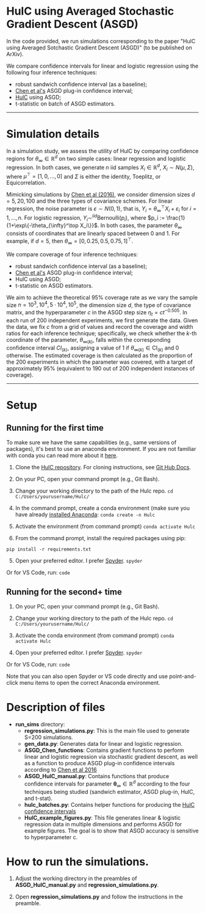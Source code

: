 # HulC using Averaged Stochastic Gradient Descent (ASGD)

In the code provided, we run simulations corresponding to the paper "HulC using Averaged Sotchastic Gradient Descent (ASGD)" (to be published on ArXiv). 

We compare confidence intervals for linear and logistic regression using the following four inference techniques:
- robust sandwich confidence interval (as a baseline);
- [Chen et al's](https://arxiv.org/abs/1610.08637) ASGD plug-in confidence interval;
- [HulC](https://arxiv.org/abs/2105.14577) using ASGD;
- t-statistic on batch of ASGD estimators.


---

# Simulation details


In a simulation study, we assess the utility of HulC by comparing confidence regions for $\theta_{\infty} \in \mathbb{R}^d$ on two simple cases: linear regression and logistic regression. In both cases, we generate $n$ iid samples $X_i \in \mathbb{R}^d$, $X_i \sim N(\mu, \Sigma)$, where $\mu^\top = [1,0, \dots,0]$ and $\Sigma$ is either the identity, Toeplitz, or Equicorrelation. 

Mimicking simulations by [Chen et al (2016)](https://arxiv.org/abs/1610.08637), we consider dimension sizes $d=5, 20, 100$ and the three types of covariance schemes. For linear regression, the noise parameter is $\varepsilon \sim N(0, 1)$, that is, $Y_i = \theta_{\infty}^\top X_i + \varepsilon_i$ for $i = 1, \dots, n$.  For logistic regression, $Y_i \sim^{iid} \text{Bernoulli}(p_i)$, where $p_i := \frac{1}{1+\exp\{-\theta_{\infty}^\top X_i\}}$. In both cases, the parameter $\theta_{\infty}$ consists of coordinates that are linearly spaced between 0 and 1. For example, if $d=5$, then $\theta_{\infty} = [0, 0.25, 0.5, 0.75, 1]^\top$.

We compare coverage of four inference techniques:
- robust sandwich confidence interval (as a baseline);
- [Chen et al's](https://arxiv.org/abs/1610.08637) ASGD plug-in confidence interval;
- HulC using ASGD;
- t-statistic on ASGD estimators.

We aim to achieve the theoretical 95% coverage rate as we vary the sample size $n = 10^3, 10^4, 5\cdot 10^4, 10^5$, the dimension size $d$, the type of covariance matrix, and the hyperparameter $c$ in the ASGD step size $\eta_t = ct^{-0.505}$. In each run of $200$ independent experiments, we first generate the data. Given the data, we fix $c$ from a grid of values and record the coverage and width ratios for each inference technique; specifically, we check whether the $k$-th coordinate of the parameter, $\theta_{\infty (k)}$, falls within the corresponding confidence interval $CI_{(k)}$, assigning a value of $1$ if $\theta_{\infty (k)} \in \text{CI}_{(k)}$ and $0$ otherwise. The estimated coverage is then calculated as the proportion of the $200$ experiments in which the parameter was covered, with a target of approximately 95% (equivalent to $190$ out of $200$ independent instances of coverage). 

---

# Setup

## Running for the first time

To make sure we have the same capabilities (e.g., same versions of packages), it's best to use an anaconda environment. If you
are not familiar with conda you can read more about it [here](https://conda.io/projects/conda/en/latest/user-guide/install/index.html).


1. Clone the [HulC repository](https://github.com/Arun-Kuchibhotla/HulC). For cloning instructions, see [Git Hub Docs](https://docs.github.com/en/repositories/creating-and-managing-repositories/cloning-a-repository). 

2. On your PC, open your command prompt (e.g., Git Bash).

3. Change your working directory to the path of the Hulc repo.
`
cd C:/Users/yourusername/Hulc/
`

4. In the command prompt, create a conda environment (make sure you have already [installed Anaconda](https://conda.io/projects/conda/en/latest/user-guide/install/index.html): 
`
conda create -n Hulc 
`

5. Activate the environment (from command prompt)
`
conda activate Hulc 
`

6. From the command prompt, install the required packages using pip: 

`
pip install -r requirements.txt
`

5. Open your preferred editor. I prefer [Spyder](https://www.spyder-ide.org/).
`
spyder
`

Or for VS Code, run:
`
code
`

## Running for the second+ time

1. On your PC, open your command prompt (e.g., Git Bash).

2. Change your working directory to the path of the Hulc repo.
`
cd C:/Users/yourusername/Hulc/
`

3. Activate the conda environment (from command prompt)
`
conda activate Hulc 
`

4. Open your preferred editor. I prefer [Spyder](https://www.spyder-ide.org/).
`
spyder
`

Or for VS Code, run:
`
code
`

Note that you can also open Spyder or VS code directly and use point-and-click menu items to open the correct Anaconda environment.


# Description of files

- **run_sims** directory:
    - **regression_simulations.py**: This is the main file used to generate S=200 simulations. 
    - **gen_data.py**: Generates data for linear and logistic regression.
	- **ASGD_Chen_functions**: Contains gradient functions to perform linear and logistic regression via stochastic gradient descent, as well as a function to produce ASGD plug-in confidence intervals according to [Chen et al 2016](https://arxiv.org/abs/1610.08637)
	- **ASGD_HulC_manual.py**: Contains functions that produce confidence intervals for parameter $\boldsymbol{\theta}_{\infty} \in \mathbb{R}^d$ according to the four techniques being studied (sandwich estimator, ASGD plug-in, HulC, and t-stat).
    - **hulc_batches.py**: Contains helper functions for producing the [HulC confidence intervals](https://arxiv.org/abs/2105.14577)
    - **HulC_example_figures.py**: This file generates linear & logistic regression data in multiple dimensions and performs ASGD for example figures. The goal is to show that ASGD accuracy is sensitive to hyperparameter c.


# How to run the simulations.



1. Adjust the working directory in the preambles of **ASGD_HulC_manual.py** and **regression_simulations.py**.

2. Open **regression_simulations.py** and follow the instructions in the preamble.